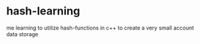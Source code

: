# hash-learning
me learning to utilize hash-functions in c++ to create a very small account data storage
